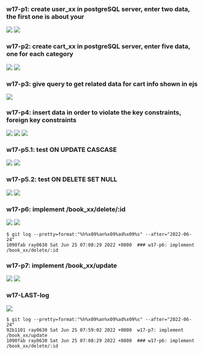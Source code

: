 ### w17-p1: create user_xx in postgreSQL server, enter two data, the first one is about your

![](p1-1.png)
![](p1-2.png)

### w17-p2: create cart_xx in postgreSQL server, enter five data, one for each category

![](p2-1.png)
![](p2-2.png)

### w17-p3: give query to get related data for cart info shown in ejs

![](p3.png)

### w17-p4: insert data in order to violate the key constraints, foreign key constraints

![](p4-1.png)
![](p4-2.png)
![](p4-3.png)

### w17-p5.1: test ON UPDATE CASCASE

![](p5-1.png)
![](p5-2.png)

### w17-p5.2: test ON DELETE SET NULL

![](p5-3.png)
![](p5-4.png)

### w17-p6: implement /book_xx/delete/:id

![](p6.png)
![](p6-log.JPG)
```
$ git log --pretty=format:"%h%x09%an%x09%ad%x09%s" --after="2022-06-24"
1090fab ray0630 Sat Jun 25 07:08:29 2022 +0800  ### w17-p6: implement /book_xx/delete/:id
```

### w17-p7: implement /book_xx/update

![](p7-1.png)
![](p7-2.png)

### w17-LAST-log

![](p7-log.JPG)
```
$ git log --pretty=format:"%h%x09%an%x09%ad%x09%s" --after="2022-06-24"
92b1101 ray0630 Sat Jun 25 07:59:02 2022 +0800  w17-p7: implement /book_xx/update
1090fab ray0630 Sat Jun 25 07:08:29 2022 +0800  ### w17-p6: implement /book_xx/delete/:id
```


